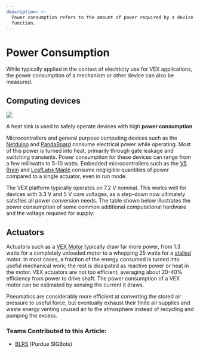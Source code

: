 ```yaml
---
description: >-
  Power consumption refers to the amount of power required by a device to
  function.
---
```


# Power Consumption

While typically applied in the context of electricity use for VEX applications, the power consumption of a mechanism or other device can also be measured.

## Computing devices

![](https://phabricator.purduesigbots.com/file/data/p646icjf2f4zvllte3ic/PHID-FILE-cdqvqtpitlrm2jrrtak5/power_heat_sink.jpg)

A heat sink is used to safely operate devices with high **power consumption**

Microcontrollers and general purpose computing devices such as the [Netduino](external-boards/netduino.md) and [PandaBoard](external-boards/pandaboard.md) consume electrical power while operating. Most of this power is turned into heat, primarily through gate leakage and switching transients. Power consumption for these devices can range from a few milliwatts to 5-10 watts. Embedded microcontrollers such as the [V5 Brain](../vex/vex-electronics/vex-v5-brain/) and [LeafLabs Maple](external-boards/leaflabs-maple.md) consume negligible quantities of power compared to a single actuator, even in run mode.

The VEX platform typically operates on 7.2 V nominal. This works well for devices with 3.3 V and 5 V core voltages, as a step-down now ultimately satisfies all power conversion needs. The table shown below illustrates the power consumption of some common additional computational hardware and the voltage required for supply:

## Actuators

Actuators such as a [VEX Motor](../vex/vex-electronics/motors.md) typically draw far more power, from 1.3 watts for a completely unloaded motor to a whopping 25 watts for a [stalled](stalling.md) motor. In most cases, a fraction of the energy consumed is turned into useful mechanical work; the rest is dissipated as reactive power or heat in the motor. VEX actuators are not too efficient, averaging about 20-40% efficiency from power to drive shaft. The power consumption of a VEX motor can be estimated by sensing the current it draws.

Pneumatics are considerably more efficient at converting the stored air pressure to useful force, but eventually exhaust their finite air supplies and waste energy venting unused air to the atmosphere instead of recycling and pumping the excess.

### Teams Contributed to this Article:

* [BLRS](https://purduesigbots.com/) \(Purdue SIGBots\)

